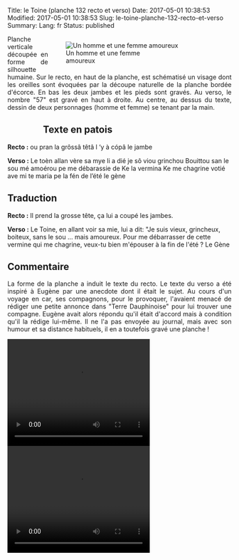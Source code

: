 Title: le Toine (planche 132 recto et verso)
Date: 2017-05-01 10:38:53
Modified: 2017-05-01 10:38:53
Slug: le-toine-planche-132-recto-et-verso
Summary: 
Lang: fr
Status: published


<figure class="image-block" style="float: right;">
  <img alt="" src="{static}/images/planche_132_verso.png">
  <figcaption style="max-width: 200px"></figcaption>
</figure>

<figure class="image-block" style="float: right;">
  <img alt="Un homme et une femme amoureux" src="{static}/images/planche_132_verso_dessin.png">
  <figcaption style="max-width: 200px">Un homme et une femme amoureux</figcaption>
</figure>
<p style="text-align:justify;">Planche verticale découpée en forme de silhouette humaine. Sur le recto, en haut de la planche, est schématisé un visage dont les oreilles sont évoquées par la découpe naturelle de la planche bordée d'écorce. En bas les deux jambes et les pieds sont gravés. Au verso, le nombre "57" est gravé en haut à droite. Au centre, au dessus du texte, dessin de deux personnages (homme et femme) se tenant par la main.</p>
<figure class="image-block" style="float: left;">
  <img alt="" src="{static}/images/planche_132_recto.png">
  <figcaption style="max-width: 247px"></figcaption>
</figure>


## Texte en patois
**Recto :** ou pran la grôssâ têtâ l ‘y à cópâ  le jambe

**Verso :** Le toèn allan vère sa mye li a dié je sô viou grinchou Bouittou san le sou mé amoérou pe me  débarassie de Ke la vermina Ke me chagrine votié ave mi te maria pe la fén de l’été           le  gène


## Traduction
**Recto :** Il prend la grosse tête, ça lui a coupé les jambes.

**Verso :** Le Toine, en allant voir sa mie, lui a dit: "Je suis vieux, grincheux, boiteux, sans le sou ... mais amoureux. Pour me débarrasser de cette vermine qui me chagrine, veux-tu bien m'épouser à la fin de l'été ?
Le Gène

## Commentaire
<p style="text-align:justify;">
La forme de la planche a induit le texte du recto.
Le texte du verso a été inspiré à Eugène par une anecdote dont il était le sujet. Au cours d'un voyage en car, ses compagnons, pour le provoquer, l'avaient menacé de rédiger une petite annonce dans "Terre Dauphinoise" pour lui trouver une compagne. Eugène avait alors répondu qu'il était d'accord mais à condition qu'il la rédige lui-même. Il ne l'a pas envoyée au journal, mais avec son humour et sa distance habituels, il en a toutefois gravé une planche ! </p>

<video width="320" height="240" controls>
  <source src="https://d1njpgd0ygatdn.cloudfront.net/video_132-2.mp4" type="video/mp4">
</video>

<video width="320" height="240" controls>
  <source src="https://d1njpgd0ygatdn.cloudfront.net/video_132bis-2.mp4" type="video/mp4">
</video>
